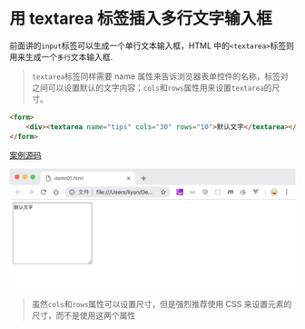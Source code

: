 # 用 textarea 标签插入多行文字输入框

前面讲的`input`标签可以生成一个单行文本输入框，HTML 中的`<textarea>`标签则用来生成一个`多行`文本输入框.

> `textarea`标签同样需要 name 属性来告诉浏览器表单控件的名称，标签对之间可以设置默认的文字内容；`cols`和`rows`属性用来设置`textarea`的尺寸。

```html
<form>
    <div><textarea name="tips" cols="30" rows="10">默认文字</textarea></div>
</form>
```

[案例源码](./demo/demo01.html)

![](./images/01.png)

> 虽然`cols`和`rows`属性可以设置尺寸，但是强烈推荐使用 CSS 来设置元素的尺寸，而不是使用这两个属性
